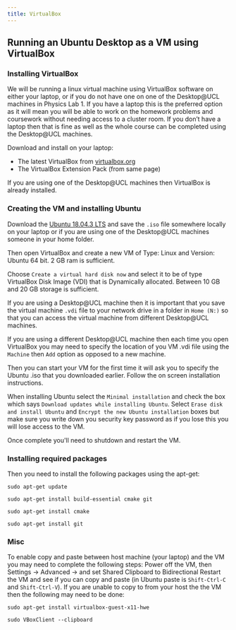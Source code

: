 ```yaml
---
title: VirtualBox 
---
```


## Running an Ubuntu Desktop as a VM using VirtualBox

### Installing VirtualBox

We will be running a linux virtual machine using VirtualBox software on either your laptop, or if you do not have 
one on one of the Desktop@UCL machines in Physics Lab 1. If you have a laptop this is the preferred option as it 
will mean you will be able to work on the homework problems and coursework without needing access to a cluster room. If you don’t have a laptop then that is fine as well as the whole course can be completed using the Desktop@UCL machines.

Download and install on your laptop:
* The latest VirtualBox from [virtualbox.org](https://www.virtualbox.org/wiki/Downloads) 
* The VirtualBox Extension Pack (from same page) 

If you are using one of the Desktop@UCL machines then VirtualBox is already installed.  

### Creating the VM and installing Ubuntu

Download the [Ubuntu 18.04.3 LTS](https://ubuntu.com/download/desktop) and save the `.iso` file somewhere locally on your laptop or if you are using one of the Desktop@UCL machines someone in your home folder.

Then open VirtualBox and create a new VM of Type: Linux and Version: Ubuntu 64 bit. 2 GB ram is sufficient. 

Choose `Create a virtual hard disk now` and select it to be of type VirtualBox Disk Image (VDI) that is Dynamically allocated. Between 10 GB and 20 GB storage is sufficient. 

If you are using a Desktop@UCL machine then it is important that you save the virtual machine `.vdi` file to your network drive in a folder in `Home (N:)` so that you can access the virtual machine from different Desktop@UCL machines. 

If you are using a different Desktop@UCL machine then each time you open VirtualBox you may need to specify the location
of you VM .vdi file using the `Machine` then `Add` option as opposed to a new machine.   

Then you can start your VM for the first time it will ask you to specify the Ubuntu .iso that you downloaded earlier. Follow the on screen installation instructions. 

When installing Ubuntu select the `Minimal installation` and check the box which says `Download updates while installing Ubuntu`. Select `Erase disk and install Ubuntu` and `Encrypt the new Ubuntu installation` boxes but make sure you write down you security key password as if you lose this you will lose access to the VM.

Once complete you'll need to shutdown and restart the VM.

### Installing required packages

Then you need to install the following packages using the apt-get:
```
sudo apt-get update 

sudo apt-get install build-essential cmake git

sudo apt-get install cmake 

sudo apt-get install git 
```

### Misc

To enable copy and paste between host machine (your laptop) and the VM you may need to complete the following steps:
Power off the VM, then Settings -> Advanced -> and set Shared Clipboard to Bidirectional
Restart the VM and see if you can copy and paste (in Ubuntu paste is `Shift-Ctrl-C` and `Shift-Ctrl-V`).
If you are unable to copy to from your host the the VM then the following may need to be done:

```
sudo apt-get install virtualbox-guest-x11-hwe

sudo VBoxClient --clipboard
```

